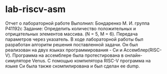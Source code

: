 # lab-riscv-asm

Отчет о лабораторной работе
Выполнил: Бондаренко М. И. группа P41192c
Задание: Определить количество положительных и отрицательных элементов массива. (N = 5, M = 6). Передача параметров через указатель.
В ходе лабораторной работы был разработан алгоритм решения поставленной задачи. Он был реализован на двух языках программирования - Си и Ассемблер(RISC-V).
Программа на ассемблере была протестирована в онлайн-симуляторе Venus. С помощью компилятора RISC-V программа на языке Си была также скомпилирована и был сделан ее dump.
